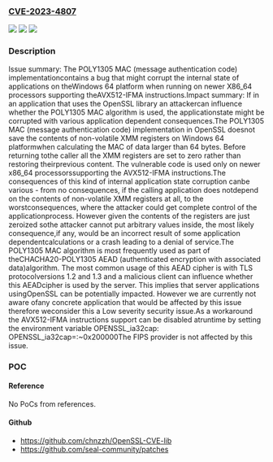 ### [CVE-2023-4807](https://cve.mitre.org/cgi-bin/cvename.cgi?name=CVE-2023-4807)
![](https://img.shields.io/static/v1?label=Product&message=OpenSSL&color=blue)
![](https://img.shields.io/static/v1?label=Version&message=3.1.0%3C%203.1.3%20&color=brighgreen)
![](https://img.shields.io/static/v1?label=Vulnerability&message=Passing%20Mutable%20Objects%20to%20an%20Untrusted%20Method&color=brighgreen)

### Description

Issue summary: The POLY1305 MAC (message authentication code) implementationcontains a bug that might corrupt the internal state of applications on theWindows 64 platform when running on newer X86_64 processors supporting theAVX512-IFMA instructions.Impact summary: If in an application that uses the OpenSSL library an attackercan influence whether the POLY1305 MAC algorithm is used, the applicationstate might be corrupted with various application dependent consequences.The POLY1305 MAC (message authentication code) implementation in OpenSSL doesnot save the contents of non-volatile XMM registers on Windows 64 platformwhen calculating the MAC of data larger than 64 bytes. Before returning tothe caller all the XMM registers are set to zero rather than restoring theirprevious content. The vulnerable code is used only on newer x86_64 processorssupporting the AVX512-IFMA instructions.The consequences of this kind of internal application state corruption canbe various - from no consequences, if the calling application does notdepend on the contents of non-volatile XMM registers at all, to the worstconsequences, where the attacker could get complete control of the applicationprocess. However given the contents of the registers are just zeroized sothe attacker cannot put arbitrary values inside, the most likely consequence,if any, would be an incorrect result of some application dependentcalculations or a crash leading to a denial of service.The POLY1305 MAC algorithm is most frequently used as part of theCHACHA20-POLY1305 AEAD (authenticated encryption with associated data)algorithm. The most common usage of this AEAD cipher is with TLS protocolversions 1.2 and 1.3 and a malicious client can influence whether this AEADcipher is used by the server. This implies that server applications usingOpenSSL can be potentially impacted. However we are currently not aware ofany concrete application that would be affected by this issue therefore weconsider this a Low severity security issue.As a workaround the AVX512-IFMA instructions support can be disabled atruntime by setting the environment variable OPENSSL_ia32cap:   OPENSSL_ia32cap=:~0x200000The FIPS provider is not affected by this issue.

### POC

#### Reference
No PoCs from references.

#### Github
- https://github.com/chnzzh/OpenSSL-CVE-lib
- https://github.com/seal-community/patches

